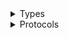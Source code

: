 <details>
<summary>Types</summary>

  - [CodeStarClient](/aws-sdk-swift/reference/0.x/AWSCodeStar/CodeStarClient)
  - [CodeStarClient.CodeStarClientConfiguration](/aws-sdk-swift/reference/0.x/AWSCodeStar/CodeStarClient.CodeStarClientConfiguration)
  - [CodeStarClientLogHandlerFactory](/aws-sdk-swift/reference/0.x/AWSCodeStar/CodeStarClientLogHandlerFactory)
  - [CodeStarClientTypes](/aws-sdk-swift/reference/0.x/AWSCodeStar/CodeStarClientTypes)

</details>

<details>
<summary>Protocols</summary>

  - [CodeStarClientProtocol](/aws-sdk-swift/reference/0.x/AWSCodeStar/CodeStarClientProtocol)

</details>
